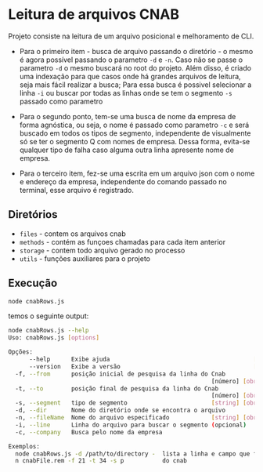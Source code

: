 # Leitura de arquivos CNAB

Projeto consiste na leitura de um arquivo posicional e melhoramento de CLI.

- Para o primeiro item - busca de arquivo passando o diretório - o mesmo é agora possível passando o parametro `-d` e `-n`. Caso não se passe o parametro `-d` o mesmo buscará no root do projeto. Além disso, é criado uma indexação para que casos onde há grandes arquivos de leitura, seja mais fácil realizar a busca; Para essa busca é possivel selecionar a linha `-i` ou buscar por todas as linhas onde se tem o segmento `-s` passado como parametro

- Para o segundo ponto, tem-se uma busca de nome da empresa de forma agnóstica, ou seja, o nome é passado como parametro `-c` e será buscado em todos os tipos de segmento, independente de visualmente só se ter o segmento Q com nomes de empresa. Dessa forma, evita-se qualquer tipo de falha caso alguma outra linha apresente nome de empresa.

- Para o terceiro item, fez-se uma escrita em um arquivo json com o nome e endereço da empresa, independente do comando passado no terminal, esse arquivo é registrado.

## Diretórios

- `files` - contem os arquivos cnab
- `methods` - contém as funçoes chamadas para cada item anterior
- `storage` - contem todo arquivo gerado no processo
- `utils` - funções auxiliares para o projeto

## Execução

```bash
node cnabRows.js
```

temos o seguinte output:

```bash
node cnabRows.js --help
Uso: cnabRows.js [options]

Opções:
      --help      Exibe ajuda                                         [booleano]
      --version   Exibe a versão                                      [booleano]
  -f, --from      posição inicial de pesquisa da linha do Cnab
                                                          [número] [obrigatório]
  -t, --to        posição final de pesquisa da linha do Cnab
                                                          [número] [obrigatório]
  -s, --segment   tipo de segmento                        [string] [obrigatório]
  -d, --dir       Nome do diretório onde se encontra o arquivo          [string]
  -n, --fileName  Nome do arquivo especificado            [string] [obrigatório]
  -i, --line      Linha do arquivo para buscar o segmento (opcional)    [número]
  -c, --company   Busca pelo nome da empresa                            [string]

Exemplos:
  node cnabRows.js -d /path/to/directory -  lista a linha e campo que from e to
  n cnabFile.rem -f 21 -t 34 -s p           do cnab
```
